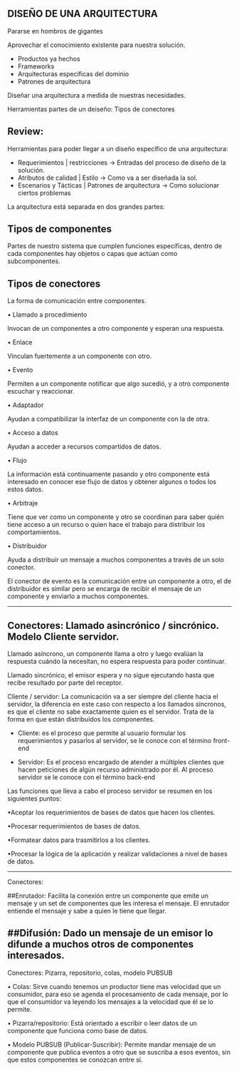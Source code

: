 ## DISEÑO DE UNA ARQUITECTURA

Pararse en hombros de gigantes

Aprovechar el conocimiento existente para nuestra solución.

- Productos ya hechos
- Frameworks
- Arquitecturas específicas del dominio
- Patrones de arquitectura

Diseñar una arquitectura a medida de nuestras necesidades.

Herramientas  partes de un deiseño: Tipos de conectores

## Review:
Herramientas para poder llegar a un diseño específico de una arquitectura:

- Requerimientos | restricciones -> Entradas del proceso de diseño de la solución.
- Atributos de calidad | Estilo -> Como va a ser diseñada la sol.
- Escenarios y Tácticas | Patrones de arquitectura -> Como solucionar ciertos problemas

La arquitectura está separada en dos grandes partes:

## Tipos de componentes

Partes de nuestro sistema que cumplen funciones específicas, dentro de cada componentes hay objetos o capas que actúan como subcomponentes.

## Tipos de conectores

La forma de comunicación entre componentes.

• Llamado a procedimiento

Invocan de un componentes a otro componente y esperan una respuesta.

• Enlace

Vinculan fuertemente a un componente con otro.

• Evento

Permiten a un componente notificar que algo sucedió, y a otro componente escuchar y reaccionar.

• Adaptador

Ayudan a compatibilizar la interfaz de un componente con la de otra.

• Acceso a datos

Ayudan a acceder a recursos compartidos de datos.

• Flujo

La información está continuamente pasando y otro componente está interesado en conocer ese flujo de datos y obtener algunos o todos los estos datos.

• Arbitraje

Tiene que ver como un componente y otro se coordinan para saber quién tiene acceso a un recurso o quien hace el trabajo para distribuir los comportamientos.

• Distribuidor

Ayuda a distribuir un mensaje a muchos componentes a través de un solo conector.

El conector de evento es la comunicación entre un componente a otro, el de distribuidor es similar pero se encarga de recibir el mensaje de un componente y enviarlo a muchos componentes.

----------------------------------

## Conectores: Llamado asincrónico / sincrónico. Modelo Cliente servidor.

Llamado asíncrono, un componente llama a otro y luego evalúan la respuesta cuándo la necesitan, no espera respuesta para poder continuar.

Llamado sincrónico, el emisor espera y no sigue ejecutando hasta que recibe resultado por parte del receptor.

Cliente / servidor: La comunicación va a ser siempre del cliente hacia el servidor, la diferencia en este caso con respecto a los llamados síncronos, es que el cliente no sabe exactamente quien es el servidor. Trata de la forma en que están distribuidos los componentes.

- Cliente: es  el  proceso  que  permite  al  usuario  formular  los  requerimientos  y  pasarlos  al  servidor, se le conoce con el término front-end

- Servidor: Es  el  proceso  encargado  de  atender  a  múltiples  clientes  que  hacen  peticiones  de  algún  recurso administrado por él. Al proceso servidor se le conoce con el término back-end


Las  funciones  que  lleva  a  cabo  el  proceso  servidor  se  resumen  en  los  siguientes  puntos: 

•Aceptar los requerimientos de bases de datos que hacen los clientes.  

•Procesar requerimientos de bases de datos.  

•Formatear datos para trasmitirlos a los clientes. 

•Procesar la lógica de la aplicación y realizar validaciones a nivel de bases de datos. 

--------------------------------

Conectores:

##Enrutador:
Facilita la conexión entre un componente que emite un mensaje y un set de componentes que les interesa el mensaje.
El enrutador entiende el mensaje y sabe a quien le tiene que llegar.

##Difusión:
Dado un mensaje de un emisor lo difunde a muchos otros de componentes interesados.
----------------------------------
Conectores: Pizarra, repositorio, colas, modelo PUBSUB

• Colas: Sirve cuando tenemos un productor tiene mas velocidad que un consumidor, para eso se agenda el procesamiento de cada mensaje, por lo que el consumidor va leyendo los mensajes a la velocidad que él se lo permite.

• Pizarra/repositorio: Está orientado a escribir o leer datos de un componente que funciona como base de datos.

• Modelo PUBSUB (Publicar-Suscribir):
Permite mandar mensaje de un componente que publica eventos a otro que se suscriba a esos eventos, sin que estos componentes se conozcan entre sí.
